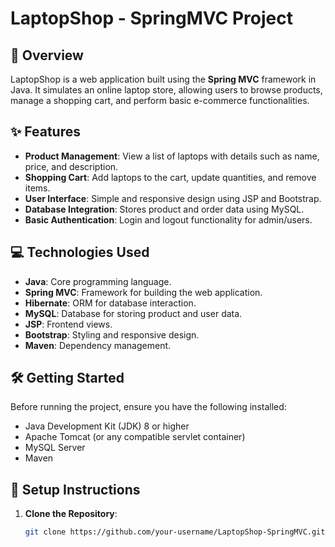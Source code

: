 # LaptopShop - SpringMVC Project

## 📝 Overview
LaptopShop is a web application built using the **Spring MVC** framework in Java. It simulates an online laptop store, allowing users to browse products, manage a shopping cart, and perform basic e-commerce functionalities.

## ✨ Features
- **Product Management**: View a list of laptops with details such as name, price, and description.
- **Shopping Cart**: Add laptops to the cart, update quantities, and remove items.
- **User Interface**: Simple and responsive design using JSP and Bootstrap.
- **Database Integration**: Stores product and order data using MySQL.
- **Basic Authentication**: Login and logout functionality for admin/users.

## 💻 Technologies Used
- **Java**: Core programming language.
- **Spring MVC**: Framework for building the web application.
- **Hibernate**: ORM for database interaction.
- **MySQL**: Database for storing product and user data.
- **JSP**: Frontend views.
- **Bootstrap**: Styling and responsive design.
- **Maven**: Dependency management.

## 🛠️ Getting Started
Before running the project, ensure you have the following installed:
- Java Development Kit (JDK) 8 or higher
- Apache Tomcat (or any compatible servlet container)
- MySQL Server
- Maven

## 🚀 Setup Instructions
1. **Clone the Repository**:
   ```bash
   git clone https://github.com/your-username/LaptopShop-SpringMVC.git
